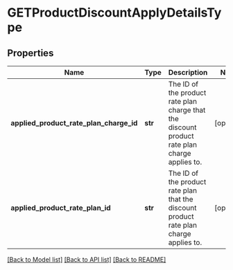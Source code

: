 # GETProductDiscountApplyDetailsType

## Properties
Name | Type | Description | Notes
------------ | ------------- | ------------- | -------------
**applied_product_rate_plan_charge_id** | **str** | The ID of the product rate plan charge that the discount product rate plan charge applies to.  | [optional] 
**applied_product_rate_plan_id** | **str** | The ID of the product rate plan that the discount product rate plan charge applies to.  | [optional] 

[[Back to Model list]](../README.md#documentation-for-models) [[Back to API list]](../README.md#documentation-for-api-endpoints) [[Back to README]](../README.md)


